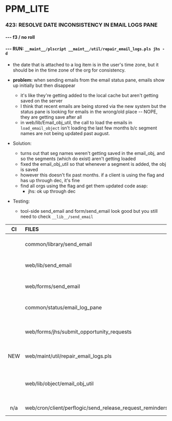 # PPM_LITE

### 423: RESOLVE DATE INCONSISTENCY IN EMAIL LOGS PANE
#### --- f3 / no roll
#### --- RUN: `__maint__/plscript __maint__/util/repair_email_logs.pls jhs -d`

* the date that is attached to a log item is in the user's time zone, but it should be in the time zone of the org for consistency.
* **problem:** when sending emails from the email status pane, emails show up initially but then disappear
    - it's like they're getting added to the local cache but aren't getting saved on the server
    - I think that recent emails are being stored via the new system but the status pane is looking for emails in the wrong/old place -- NOPE, they are getting save after all
    - in web/lib/Email_obj_util, the call to load the emails in `load_email_object` isn't loading the last few months b/c segment names are not being updated past august.
* Solution:
    - turns out that seg names weren't getting saved in the email_obj, and so the segments (which do exist) aren't getting loaded
    - fixed the email_obj_util so that whenever a segment is added, the obj is saved
    - however this doesn't fix past months. if a client is using the flag and has up through dec, it's fine
    - find all orgs using the flag and get them updated code asap:
        * jhs: ok up through dec

* Testing:
    - tool-side send_email and form/send_email look good but you still need to check `__lib__/send_email`

| CI | FILES | notes |
|:--:|:--|:--|
||common/library/send_email | this is where the timestamp is made -- convert here |
||web/lib/send_email | this is where the timestamp is made -- convert here |
||web/forms/send_email | this is where the timestamp is made -- convert here |
||common/status/email_log_pane | calls the old stuff somehow. clean up this nasty code too | <--- nah, you don't need to change anything
||web/forms/jhs/submit_opportunity_requests | send_email isnt' getting passed a param, so it's not logging |
|NEW|web/maint/util/repair_email_logs.pls|script to add names of missing segments back in|
||web/lib/object/email_obj_util|fix add_segment_name method to save when a new segment is added|
|n/a|web/cron/client/perflogic/send_release_request_reminders.pls|no changes -- just testing|
